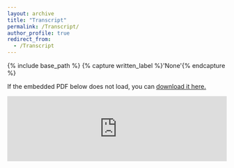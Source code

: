 ```yaml
---
layout: archive
title: "Transcript"
permalink: /Transcript/
author_profile: true
redirect_from:
  - /Transcript
---
```



{% include base_path %}
{% capture written_label %}'None'{% endcapture %}

If the embedded PDF below does not load, you can <u><a href="https://YinjuanZhai.github.io/files/Transcript-View-Report_not-official.pdf">download it here.</a></u>
<br/>

<embed src="https://YinjuanZhai.github.io/files/Transcript-View-Report_not-official.pdf.pdf" type="application/pdf" width="100%" />
